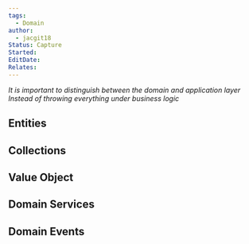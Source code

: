 ```yaml
---
tags:
  - Domain
author:
  - jacgit18
Status: Capture
Started: 
EditDate: 
Relates:
---
```



*It is important to distinguish between the domain and application layer Instead of throwing everything under business logic*
## Entities 
## Collections

## Value Object

## Domain Services

## Domain Events